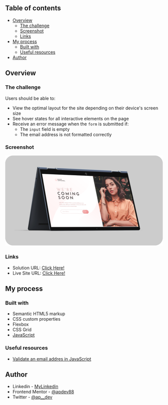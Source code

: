 ## Table of contents

- [Overview](#overview)
  - [The challenge](#the-challenge)
  - [Screenshot](#screenshot)
  - [Links](#links)
- [My process](#my-process)
  - [Built with](#built-with)
  - [Useful resources](#useful-resources)
- [Author](#author)

## Overview

### The challenge

Users should be able to:

- View the optimal layout for the site depending on their device's screen size
- See hover states for all interactive elements on the page
- Receive an error message when the `form` is submitted if:
  - The `input` field is empty
  - The email address is not formatted correctly

### Screenshot

![](./design/mockup-design.png)

### Links

- Solution URL: [Click Here!](https://github.com/APdev88/frontend-mentor-base-apparel-coming-soon)
- Live Site URL: [Click Here!](https://base-apparel-coming-soon-master-ap.netlify.app/)

## My process

### Built with

- Semantic HTML5 markup
- CSS custom properties
- Flexbox
- CSS Grid
- [JavaScript](https://developer.mozilla.org/en-US/docs/Web/JavaScript)

### Useful resources

- [Validate an email addres in JavaScript](https://stackoverflow.com/questions/46155/how-can-i-validate-an-email-address-in-javascript)

## Author

- Linkedin - [MyLinkedin](https://www.linkedin.com/in/apdev88/)
- Frontend Mentor - [@apdev88](https://www.frontendmentor.io/profile/APdev88)
- Twitter - [@ap\_\_dev](https://twitter.com/ap__dev)
